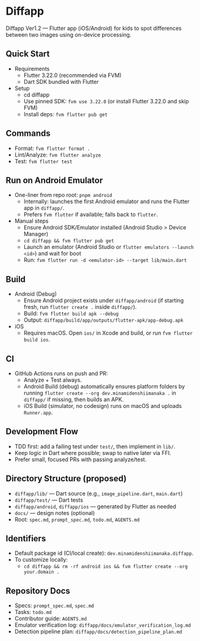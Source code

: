 # Diffapp

Diffapp Ver1.2 — Flutter app (iOS/Android) for kids to spot differences between two images using on-device processing.

## Quick Start

- Requirements
  - Flutter 3.22.0 (recommended via FVM)
  - Dart SDK bundled with Flutter
- Setup
  - cd diffapp
  - Use pinned SDK: `fvm use 3.22.0` (or install Flutter 3.22.0 and skip FVM)
  - Install deps: `fvm flutter pub get`

## Commands

- Format: `fvm flutter format .`
- Lint/Analyze: `fvm flutter analyze`
- Test: `fvm flutter test`

## Run on Android Emulator

- One-liner from repo root: `pnpm android`
  - Internally: launches the first Android emulator and runs the Flutter app in `diffapp/`.
  - Prefers `fvm flutter` if available; falls back to `flutter`.
- Manual steps
  - Ensure Android SDK/Emulator installed (Android Studio > Device Manager)
  - `cd diffapp && fvm flutter pub get`
  - Launch an emulator (Android Studio or `flutter emulators --launch <id>`) and wait for boot
  - Run: `fvm flutter run -d <emulator-id> --target lib/main.dart`

## Build

- Android (Debug)
  - Ensure Android project exists under `diffapp/android` (if starting fresh, run `flutter create .` inside `diffapp/`).
  - Build: `fvm flutter build apk --debug`
  - Output: `diffapp/build/app/outputs/flutter-apk/app-debug.apk`
- iOS
  - Requires macOS. Open `ios/` in Xcode and build, or run `fvm flutter build ios`.

## CI

- GitHub Actions runs on push and PR:
  - Analyze + Test always.
  - Android Build (debug) automatically ensures platform folders by running `flutter create --org dev.minamidenshiimanaka .` in `diffapp/` if missing, then builds an APK.
  - iOS Build (simulator, no codesign) runs on macOS and uploads `Runner.app`.

## Development Flow

- TDD first: add a failing test under `test/`, then implement in `lib/`.
- Keep logic in Dart where possible; swap to native later via FFI.
- Prefer small, focused PRs with passing analyze/test.

## Directory Structure (proposed)

- `diffapp/lib/` — Dart source (e.g., `image_pipeline.dart`, `main.dart`)
- `diffapp/test/` — Dart tests
- `diffapp/android`, `diffapp/ios` — generated by Flutter as needed
- `docs/` — design notes (optional)
- Root: `spec.md`, `prompt_spec.md`, `todo.md`, `AGENTS.md`

## Identifiers

- Default package id (CI/local create): `dev.minamidenshiimanaka.diffapp`.
- To customize locally:
  - `cd diffapp && rm -rf android ios && fvm flutter create --org your.domain .`

## Repository Docs

- Specs: `prompt_spec.md`, `spec.md`
- Tasks: `todo.md`
- Contributor guide: `AGENTS.md`
- Emulator verification log: `diffapp/docs/emulator_verification_log.md`
- Detection pipeline plan: `diffapp/docs/detection_pipeline_plan.md`
